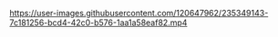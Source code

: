 

https://user-images.githubusercontent.com/120647962/235349143-7c181256-bcd4-42c0-b576-1aa1a58eaf82.mp4

